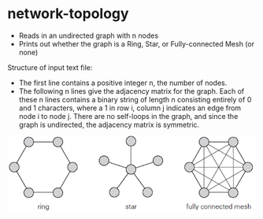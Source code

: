 # network-topology
- Reads in an undirected graph with n nodes
- Prints out whether the graph is a Ring, Star, or Fully-connected Mesh (or none)

Structure of input text file:
- The first line contains a positive integer n, the number of nodes.
- The following n lines give the adjacency matrix for the graph. Each of these n
lines contains a binary string of length n consisting entirely of 0 and 1 characters,
where a 1 in row i, column j indicates an edge from node i to node j. There are no
self-loops in the graph, and since the graph is undirected, the adjacency matrix is
symmetric.

![Network Topology](networkTopo.png?raw=true "Network Topologies")


